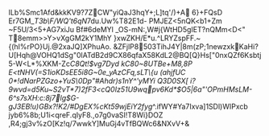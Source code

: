 ILb%Smc1Afd&kkKV9?7ZCW"yiQaJ3hqY+;L]tq'/)+A 6}+FQsD
Er7GM_*T3b\F/WQ't6qN*7du.Uw%T82E1d- PMJEZ<5nQK<b1+Zm	~F5U/3<5+AG7xiJuBf#6deMYl _OS-mN:,W#j{WtHD5gIET?nQMm<D<"T8emm>>Y>vXgGM2kY1MhY
}xwZKH/E*u.^LRYZspFF.~{(hI%rPO}Uj.@2xaJQ]XPhuAo.
&ZFjlP8503TihJ4Y|8m(zP;1newzxkKaHi?U[Hqh@VOHQ1dSg"0lATdB2d9CX86qfaX58KdL2@BQ[Q}Hs["0nxQZf6Ksbtj5-W<L*%XKM-Zc*C8Qt!$vg7Dyd kC80~8UTBe+M8,8P E<tNHV(=S1ioKDsEE5i8G~0e_yAzCFq,sLT\{u
(ahjfUC
0*!dNarPZGzo+YuS\0Dp"#Ahdr)s1nY^'yMYi
Q3D0SX[i?9wvd=d5Ku~S2vT*7)2fF3<cQ0Iz51U9wqpv6Kd*$O5|6a"'OPmHMsLM-6^s7sXH:c:8j7lg$G-gJ3EB!u)GBx?!K2/#DgEX%cKt59wjEiY2fyg*^.ifWY#Ya7Ixva]1SDl)WIPxcbjyb6%8b;U1i<qreF.qIyF8.,o7g0vaSI!T8Wi}DOZ ,R4;gj3v%zO[Kz!q/7wwkY]MuGj4vTfBQWc6&NXvV+&